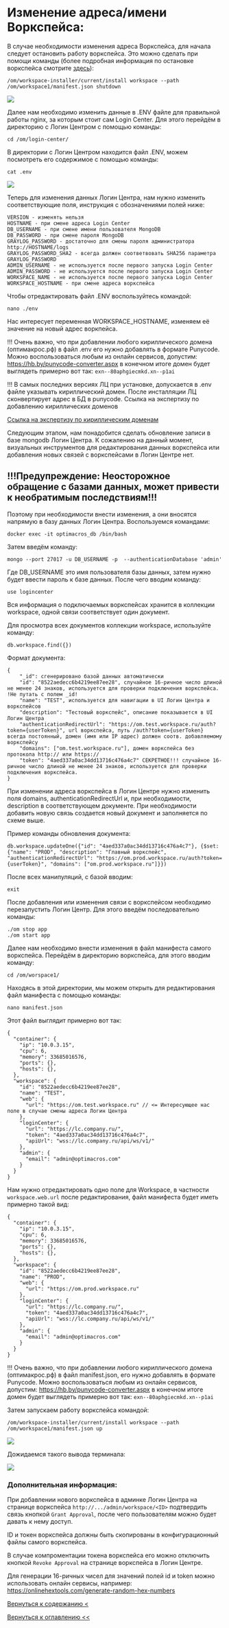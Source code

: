 # Изменение адреса/имени Воркспейса:

В случае необходимости изменения адреса Воркспейса, для начала следует остановить работу воркспейса. Это можно сделать 
при помощи команды (более подробная информация по остановке воркспейса смотрите [здесь](refreshWs.md)):

```/om/workspace-installer/current/install workspace --path /om/workspace1/manifest.json shutdown```

![](./pictures/sshPutty3.jpg)

Далее нам необходимо изменить данные в .ENV файле для правильной работы nginx, за которым стоит сам Login Center. Для 
этого перейдём в директорию с Логин Центром с помощью команды:

`cd /om/login-center/`

В директории с Логин Центром находится файл .ENV, можем посмотреть его содержимое с помощью команды:

`cat .env`

![](./pictures/catEnv.png)

Теперь для изменения данных Логин Центра, нам нужно изменить соответствующие поля, инструкция с обозначениями полей ниже:

```
VERSION - изменять нельзя
HOSTNAME - при смене адреса Login Center
DB_USERNAME - при смене имени пользователя MongoDB
DB_PASSWORD - при смене пароля MongoDB
GRAYLOG_PASSWORD - достаточно для смены пароля администратора http://HOSTNAME/logs
GRAYLOG_PASSWORD_SHA2 - всегда должен соответвовать SHA256 параметра GRAYLOG_PASSWORD
ADMIN_USERNAME - не используется после первого запуска Login Center
ADMIN_PASSWORD - не используется после первого запуска Login Center
WORKSPACE_NAME - не используется после первого запуска Login Center
WORKSPACE_HOSTNAME - при смене адреса воркспейса
```

Чтобы отредактировать файл .ENV воспользуйтесь командой:

`nano ./env`

Нас интересует переменная WORKSPACE_HOSTNAME, изменяем её значение на новый адрес воркпейса.

!!! Очень важно, что при добавлении любого кириллического домена (оптимакрос.рф) в файл .env его нужно добавлять в 
формате Punycode. Можно воспользоваться любым из онлайн сервисов, допустим: https://hb.by/punycode-converter.aspx в 
конечном итоге домен будет выглядеть примерно вот так: `еxn--80aphgiecmkd.xn--p1ai`
 
!!! В самых последних версиях ЛЦ при установке, допускается в .env файле указывать кириллический домен. После 
инсталляции ЛЦ сконвертирует адрес в БД в punycode. Ссылка на экспертизу по добавлению кириллических доменов

[Ссылка на экспертизу по кириллическим доменам](cyrillicUrl.md)

Следующим этапом, нам понадобится сделать обновление записи в базе mongodb Логин Центра.
К сожалению на данный момент, визуальных инструментов для редактирования данных воркспейса или добавления новых связей с
 воркспейсами в Логин Центре нет. 
 
 ## !!!Предупреждение: Неосторожное обращение с базами данных, может привести к необратимым последствиям!!!
 
 Поэтому при необходимости внести изменения, а они вносятся напрямую в базу данных Логин Центра. Воспользуемся 
 командами:
 
`docker exec -it optimacros_db /bin/bash`

Затем введём команду:

`mongo --port 27017 -u DB_USERNAME -p  --authenticationDatabase 'admin'`

Где DB_USERNAME это имя пользователя базы данных, затем нужно будет ввести пароль к базе данных. После чего вводим 
команду:

`use logincenter`

Вся информация о подключаемых воркспейсах хранится в коллекции workspace, одной связи соответствует один документ.

Для просмотра всех документов коллекции workspace, используйте команду:

```
db.workspace.find({})
```

Формат документа:

```
{
    "_id": сгенерировано базой данных автоматически
    "id": "8522aedecc6b4219ee87ee28", случайное 16-ричное число длиной не менее 24 знаков, используется для проверки подключения воркспейса. !Не путать с полем _id!
    "name": "TEST", используется для навигации в UI Логин Центра и воркспейсов
    "description": "Тестовый воркспейс", описание показывается в UI Логин Центра
    "authenticationRedirectUrl": "https://om.test.workspace.ru/auth?token={userToken}", url воркспейса, путь /auth?token={userToken} всегда постоянный, домен (имя или IP адрес) должен соотв. добавляемому воркспейсу
    "domains": ["om.test.workspace.ru"], домен воркспейса без протокола http:// или https://
    "token": "4aed337a0ac34dd13716c476a4c7" СЕКРЕТНОЕ!!! случайное 16-ричное число длиной не менее 24 знаков, используется для проверки подключения воркспейса. 
}
```

При изменении адреса воркспейса в Логин Центре нужно изменить поля domains, authenticationRedirectUrl и, при необходимости, description в соответствующем документе.
При необходимости добавить новую связь создается новый документ и заполняется по схеме выше.

Пример команды обновления документа:

```
db.workspace.updateOne({"id": "4aed337a0ac34dd13716c476a4c7"}, {$set: {"name": "PROD", "description": "Главный воркспейс", "authenticationRedirectUrl": "https://om.prod.workspace.ru/auth?token={userToken}", "domains": ["om.prod.workspace.ru"]}})
```

После всех манипуляций, с базой вводим:

`exit`


После добавления или изменения связи с воркспейсом необходимо перезапустить Логин Центр. Для этого введём 
последовательно команды:

```
./om stop app
./om start app
```

Далее нам необходимо внести изменения в файл манифеста самого воркспейса. Перейдём в директорию воркспейса, для этого 
вводим команду:

`cd /om/worspace1/`

Находясь в этой директории, мы можем открыть для редактирования файл манифеста с помощью команды:

`nano manifest.json`

Этот файл выглядит примерно вот так:

```
{
  "container": {
    "ip": "10.0.3.15",
    "cpu": 6,
    "memory": 33685016576,
    "ports": {},
    "hosts": {},
  },
  "workspace": {
    "id": "8522aedecc6b4219ee87ee28",
    "name": "TEST",
    "web": {
      "url": "https://om.test.workspace.ru" // <= Интересующее нас поле в случае смены адреса Логин Центра
    },
    "loginCenter": {
      "url": "https://lc.company.ru/",
      "token": "4aed337a0ac34dd13716c476a4c7",
      "apiUrl": "wss://lc.company.ru/api/ws/v1/"
    },
    "admin": {
      "email": "admin@optimacros.com"
    }
  }
}
```

Нам нужно отредактировать одно поле для Workspace, в частности `workspace.web.url`
после редактирования, файл манифеста будет иметь примерно такой вид: 

```
{
  "container": {
    "ip": "10.0.3.15",
    "cpu": 6,
    "memory": 33685016576,
    "ports": {},
    "hosts": {},
  },
  "workspace": {
    "id": "8522aedecc6b4219ee87ee28",
    "name": "PROD",
    "web": {
      "url": "https://om.prod.workspace.ru"
    },
    "loginCenter": {
      "url": "https://lc.company.ru/",
      "token": "4aed337a0ac34dd13716c476a4c7",
      "apiUrl": "wss://lc.company.ru/api/ws/v1/"
    },
    "admin": {
      "email": "admin@optimacros.com"
    }
  }
}
```

!!! Очень важно, что при добавлении любого кириллического домена (оптимакрос.рф) в файл manifest.json, его нужно 
добавлять в  формате Punycode. Можно воспользоваться любым из онлайн сервисов, допустим: 
https://hb.by/punycode-converter.aspx в конечном итоге домен будет выглядеть примерно вот так: 
`еxn--80aphgiecmkd.xn--p1ai`

Затем запускаем работу воркспейса командой:

```/om/workspace-installer/current/install workspace --path /om/workspace1/manifest.json up```

![](./pictures/sshPutty7.jpg)

Дожидаемся такого вывода терминала:

![](./pictures/sshPutty8.jpg)

### Дополнительная информация:
При добавлении нового воркспейса в админке Логин Центра на странице воркспейса `http://.../admin/workspace/<ID>` 
подтвердить связь кнопкой `Grant Approval`, после чего пользователям можно будет давать к нему доступ. 

ID и токен воркспейса должны быть скопированы в конфигурационный файлы самого воркспейса.

В случае компроментации токена воркспейса его можно отключить кнопкой `Revoke Approval` на странице воркспейса в Логин 
Центре.

Для генерации 16-ричных чисел для значений полей id и token можно использовать онлайн сервисы, например: 
https://onlinehextools.com/generate-random-hex-numbers
  
[Вернуться к содержанию <](contents.md)

[Вернуться к оглавлению <<](index.md)
